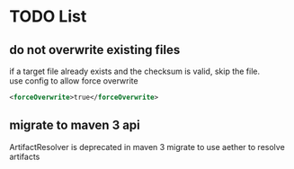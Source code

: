 # TODO List

## do not overwrite existing files
if a target file already exists and the checksum is valid, skip the file.\
use config to allow force overwrite
```xml
<forceOverwrite>true</forceOverwrite>
```


## migrate to maven 3 api
ArtifactResolver is deprecated in maven 3
migrate to use aether to resolve artifacts
